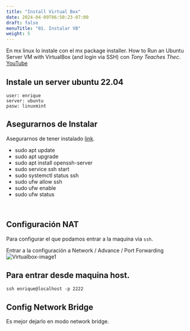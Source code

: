 ```yaml
---
title: "Install Virtual Box"
date: 2024-04-09T06:50:23-07:00
draft: false
menuTitle: "01. Instalar VB"
weight: 5
---
```



En mx linux lo instale con el mx package installer.
How to Run an Ubuntu Server VM with VirtualBox (and login via SSH)  con *Tony Teaches Thec*.
[YouTube](https://www.youtube.com/watch?v=wqm_DXh0PlQ)

## Instale un server ubuntu 22.04
```
user: enrique
server: ubuntu
pasw: linuxmint
```

## Asegurarnos de Instalar
Asegurarnos de tener instalado [link](https://www.youtube.com/watch?v=n86ywwkPDMU&t=191s).
- sudo apt update
- sudo apt upgrade
- sudo apt install openssh-server
- sudo service ssh start
- sudo systemctl status ssh
- sudo ufw allow ssh
- sudo ufw enable
- sudo ufw status
<br>

## Configuración NAT
Para configurar el que podamos entrar a la maquina via `ssh`.

Entrar a la configuración a Network / Advance / Port Forwarding
![Virtualbox-image1](/virtualbox/install_01.png)

## Para entrar desde maquina host.
`ssh enrique@localhost -p 2222`

## Config Network Bridge
Es mejor dejarlo en modo network bridge.

